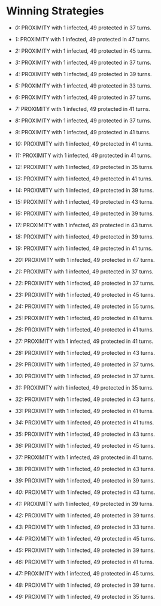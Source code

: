 # Winning Strategies

* _0:_ PROXIMITY with 1 infected, 49 protected in 37 turns.


* _1:_ PROXIMITY with 1 infected, 49 protected in 47 turns.


* _2:_ PROXIMITY with 1 infected, 49 protected in 45 turns.


* _3:_ PROXIMITY with 1 infected, 49 protected in 37 turns.


* _4:_ PROXIMITY with 1 infected, 49 protected in 39 turns.


* _5:_ PROXIMITY with 1 infected, 49 protected in 33 turns.


* _6:_ PROXIMITY with 1 infected, 49 protected in 37 turns.


* _7:_ PROXIMITY with 1 infected, 49 protected in 41 turns.


* _8:_ PROXIMITY with 1 infected, 49 protected in 37 turns.


* _9:_ PROXIMITY with 1 infected, 49 protected in 41 turns.


* _10:_ PROXIMITY with 1 infected, 49 protected in 41 turns.


* _11:_ PROXIMITY with 1 infected, 49 protected in 41 turns.


* _12:_ PROXIMITY with 1 infected, 49 protected in 35 turns.


* _13:_ PROXIMITY with 1 infected, 49 protected in 41 turns.


* _14:_ PROXIMITY with 1 infected, 49 protected in 39 turns.


* _15:_ PROXIMITY with 1 infected, 49 protected in 43 turns.


* _16:_ PROXIMITY with 1 infected, 49 protected in 39 turns.


* _17:_ PROXIMITY with 1 infected, 49 protected in 43 turns.


* _18:_ PROXIMITY with 1 infected, 49 protected in 39 turns.


* _19:_ PROXIMITY with 1 infected, 49 protected in 41 turns.


* _20:_ PROXIMITY with 1 infected, 49 protected in 47 turns.


* _21:_ PROXIMITY with 1 infected, 49 protected in 37 turns.


* _22:_ PROXIMITY with 1 infected, 49 protected in 37 turns.


* _23:_ PROXIMITY with 1 infected, 49 protected in 45 turns.


* _24:_ PROXIMITY with 1 infected, 49 protected in 55 turns.


* _25:_ PROXIMITY with 1 infected, 49 protected in 41 turns.


* _26:_ PROXIMITY with 1 infected, 49 protected in 41 turns.


* _27:_ PROXIMITY with 1 infected, 49 protected in 41 turns.


* _28:_ PROXIMITY with 1 infected, 49 protected in 43 turns.


* _29:_ PROXIMITY with 1 infected, 49 protected in 37 turns.


* _30:_ PROXIMITY with 1 infected, 49 protected in 37 turns.


* _31:_ PROXIMITY with 1 infected, 49 protected in 35 turns.


* _32:_ PROXIMITY with 1 infected, 49 protected in 43 turns.


* _33:_ PROXIMITY with 1 infected, 49 protected in 41 turns.


* _34:_ PROXIMITY with 1 infected, 49 protected in 41 turns.


* _35:_ PROXIMITY with 1 infected, 49 protected in 43 turns.


* _36:_ PROXIMITY with 1 infected, 49 protected in 45 turns.


* _37:_ PROXIMITY with 1 infected, 49 protected in 41 turns.


* _38:_ PROXIMITY with 1 infected, 49 protected in 43 turns.


* _39:_ PROXIMITY with 1 infected, 49 protected in 39 turns.


* _40:_ PROXIMITY with 1 infected, 49 protected in 43 turns.


* _41:_ PROXIMITY with 1 infected, 49 protected in 39 turns.


* _42:_ PROXIMITY with 1 infected, 49 protected in 39 turns.


* _43:_ PROXIMITY with 1 infected, 49 protected in 33 turns.


* _44:_ PROXIMITY with 1 infected, 49 protected in 45 turns.


* _45:_ PROXIMITY with 1 infected, 49 protected in 39 turns.


* _46:_ PROXIMITY with 1 infected, 49 protected in 41 turns.


* _47:_ PROXIMITY with 1 infected, 49 protected in 45 turns.


* _48:_ PROXIMITY with 1 infected, 49 protected in 39 turns.


* _49:_ PROXIMITY with 1 infected, 49 protected in 35 turns.


